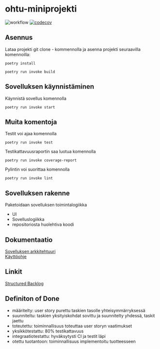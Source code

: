 # ohtu-miniprojekti

![workflow](https://github.com/aitoAarni/ohtu-miniprojekti/actions/workflows/main.yml/badge.svg)
[![codecov](https://codecov.io/gh/aitoAarni/ohtu-miniprojekti/branch/main/graph/badge.svg?token=Y13KH8K0M0)](https://codecov.io/gh/aitoAarni/ohtu-miniprojekti)

## Asennus

Lataa projekti git clone - kommennolla ja asenna projekti seuraavilla komennoilla:

```
poetry install
```

```
poetry run invoke build
```

## Sovelluksen käynnistäminen

Käynnistä sovellus komennolla

```
poetry run invoke start
```

## Muita komentoja

Testit voi ajaa komennolla
```
poetry run invoke test
```

Testikattavuusraportin saa luotua komennolla
```
poetry run invoke coverage-report
```

Pylintin voi suorittaa komennolla
```
poetry run invoke lint
```

## Sovelluksen rakenne

Paketoidaan sovelluksen toimintalogiikka

- UI
- Sovelluslogiikka
- repositoriosta huolehtiva koodi

## Dokumentaatio

[Sovelluksen arkkitehtuuri](/documentation/architecture.md)  
[Käyttöohje](/documentation/operation-manual.md)

## Linkit

[Structured Backlog](https://docs.google.com/spreadsheets/d/1XYFtrZ4NT5crDIYqlv-1CX1kRro6Nn1QrsbifLbLkDY/edit?usp=sharing)

## Definiton of Done

- määritelty: user story purettu taskien tasolle yhteisymmärryksessä
- suunniteltu: taskien yksityiskohdat sovittu ja suunnitelty yhdessä, taskit jaettu
- toteutettu: toiminnallisuus toteuttaa user storyn vaatimukset
- yksikkötestattu: 80% testikattavuus
- integraatiotestattu: hyväksytysti CI ja testit läpi
- otettu tuotantoon: toiminnallisuus implementoitu tuotteesseen
